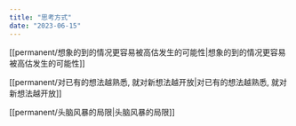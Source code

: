 ```yaml
---
title: "思考方式"
date: "2023-06-15"
---
```


[[permanent/想象的到的情况更容易被高估发生的可能性|想象的到的情况更容易被高估发生的可能性]]

[[permanent/对已有的想法越熟悉, 就对新想法越开放|对已有的想法越熟悉, 就对新想法越开放]]

[[permanent/头脑风暴的局限|头脑风暴的局限]]
